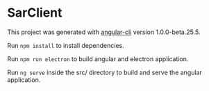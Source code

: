 # SarClient

This project was generated with [angular-cli](https://github.com/angular/angular-cli) version 1.0.0-beta.25.5.

Run `npm install` to install dependencies.

Run `npm run electron` to build angular and electron application.

Run `ng serve` inside the src/ directory to build and serve the angular application. 
